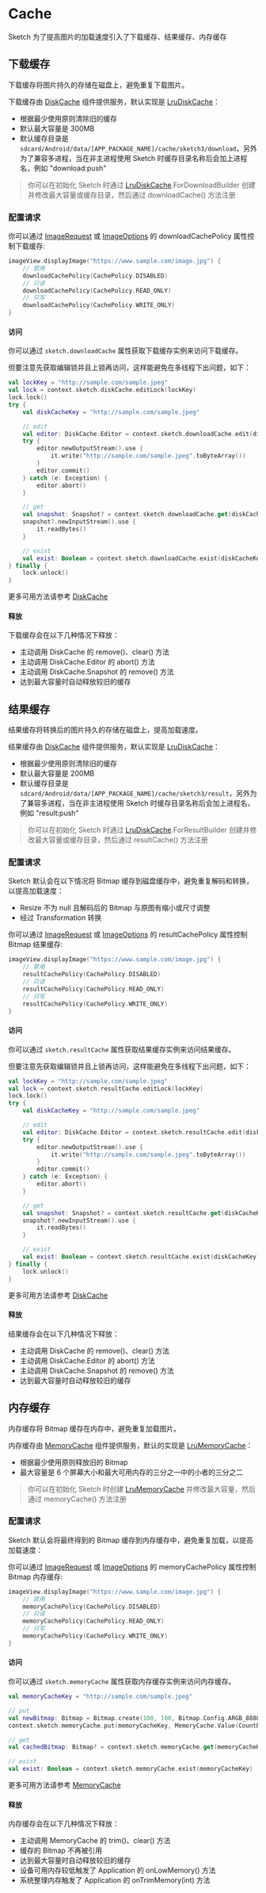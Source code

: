 # Cache

Sketch 为了提高图片的加载速度引入了下载缓存、结果缓存、内存缓存

## 下载缓存

下载缓存将图片持久的存储在磁盘上，避免重复下载图片。

下载缓存由 [DiskCache] 组件提供服务，默认实现是 [LruDiskCache]：

* 根据最少使用原则清除旧的缓存
* 默认最大容量是 300MB
* 默认缓存目录是 `sdcard/Android/data/[APP_PACKAGE_NAME]/cache/sketch3/download`，另外为了兼容多进程，当在非主进程使用 Sketch
  时缓存目录名称后会加上进程名，例如 "download:push"

> 你可以在初始化 Sketch 时通过 [LruDiskCache].ForDownloadBuilder 创建并修改最大容量或缓存目录，然后通过 downloadCache() 方法注册

### 配置请求

你可以通过 [ImageRequest] 或 [ImageOptions] 的 downloadCachePolicy 属性控制下载缓存:

```kotlin
imageView.displayImage("https://www.sample.com/image.jpg") {
    // 禁用
    downloadCachePolicy(CachePolicy.DISABLED)
    // 只读
    downloadCachePolicy(CachePolicy.READ_ONLY)
    // 只写
    downloadCachePolicy(CachePolicy.WRITE_ONLY)
}
```

#### 访问

你可以通过 `sketch.downloadCache` 属性获取下载缓存实例来访问下载缓存。

但要注意先获取编辑锁并且上锁再访问，这样能避免在多线程下出问题，如下：

```kotlin
val lockKey = "http://sample.com/sample.jpeg"
val lock = context.sketch.diskCache.editLock(lockKey)
lock.lock()
try {
    val diskCacheKey = "http://sample.com/sample.jpeg"

    // edit
    val editor: DiskCache.Editor = context.sketch.downloadCache.edit(diskCacheKey)
    try {
        editor.newOutputStream().use {
            it.write("http://sample.com/sample.jpeg".toByteArray())
        }
        editor.commit()
    } catch (e: Exception) {
        editor.abort()
    }

    // get
    val snapshot: Snapshot? = context.sketch.downloadCache.get(diskCacheKey)
    snapshot?.newInputStream().use {
        it.readBytes()
    }

    // exist
    val exist: Boolean = context.sketch.downloadCache.exist(diskCacheKey)
} finally {
    lock.unlock()
}
```

更多可用方法请参考 [DiskCache]

#### 释放

下载缓存会在以下几种情况下释放：

* 主动调用 DiskCache 的 remove()、clear() 方法
* 主动调用 DiskCache.Editor 的 abort() 方法
* 主动调用 DiskCache.Snapshot 的 remove() 方法
* 达到最大容量时自动释放较旧的缓存

## 结果缓存

结果缓存将转换后的图片持久的存储在磁盘上，提高加载速度。

结果缓存由 [DiskCache] 组件提供服务，默认实现是 [LruDiskCache]：

* 根据最少使用原则清除旧的缓存
* 默认最大容量是 200MB
* 默认缓存目录是 `sdcard/Android/data/[APP_PACKAGE_NAME]/cache/sketch3/result`，另外为了兼容多进程，当在非主进程使用 Sketch
  时缓存目录名称后会加上进程名，例如 "result:push"

> 你可以在初始化 Sketch 时通过 [LruDiskCache].ForResultBuilder 创建并修改最大容量或缓存目录，然后通过 resultCache() 方法注册

### 配置请求

Sketch 默认会在以下情况将 Bitmap 缓存到磁盘缓存中，避免重复解码和转换，以提高加载速度：

* Resize 不为 null 且解码后的 Bitmap 与原图有缩小或尺寸调整
* 经过 Transformation 转换

你可以通过 [ImageRequest] 或 [ImageOptions] 的 resultCachePolicy 属性控制 Bitmap 结果缓存:

```kotlin
imageView.displayImage("https://www.sample.com/image.jpg") {
    // 禁用
    resultCachePolicy(CachePolicy.DISABLED)
    // 只读
    resultCachePolicy(CachePolicy.READ_ONLY)
    // 只写
    resultCachePolicy(CachePolicy.WRITE_ONLY)
}
```

#### 访问

你可以通过 `sketch.resultCache` 属性获取结果缓存实例来访问结果缓存。

但要注意先获取编辑锁并且上锁再访问，这样能避免在多线程下出问题，如下：

```kotlin
val lockKey = "http://sample.com/sample.jpeg"
val lock = context.sketch.resultCache.editLock(lockKey)
lock.lock()
try {
    val diskCacheKey = "http://sample.com/sample.jpeg"

    // edit
    val editor: DiskCache.Editor = context.sketch.resultCache.edit(diskCacheKey)
    try {
        editor.newOutputStream().use {
            it.write("http://sample.com/sample.jpeg".toByteArray())
        }
        editor.commit()
    } catch (e: Exception) {
        editor.abort()
    }

    // get
    val snapshot: Snapshot? = context.sketch.resultCache.get(diskCacheKey)
    snapshot?.newInputStream().use {
        it.readBytes()
    }

    // exist
    val exist: Boolean = context.sketch.resultCache.exist(diskCacheKey)
} finally {
    lock.unlock()
}
```

更多可用方法请参考 [DiskCache]

#### 释放

结果缓存会在以下几种情况下释放：

* 主动调用 DiskCache 的 remove()、clear() 方法
* 主动调用 DiskCache.Editor 的 abort() 方法
* 主动调用 DiskCache.Snapshot 的 remove() 方法
* 达到最大容量时自动释放较旧的缓存

## 内存缓存

内存缓存将 Bitmap 缓存在内存中，避免重复加载图片。

内存缓存由 [MemoryCache] 组件提供服务，默认的实现是 [LruMemoryCache]：

* 根据最少使用原则释放旧的 Bitmap
* 最大容量是 6 个屏幕大小和最大可用内存的三分之一中的小者的三分之二

> 你可以在初始化 Sketch 时创建 [LruMemoryCache] 并修改最大容量，然后通过 memoryCache() 方法注册

### 配置请求

Sketch 默认会将最终得到的 Bitmap 缓存到内存缓存中，避免重复加载，以提高加载速度：

你可以通过 [ImageRequest] 或 [ImageOptions] 的 memoryCachePolicy 属性控制 Bitmap 内存缓存:

```kotlin
imageView.displayImage("https://www.sample.com/image.jpg") {
    // 禁用
    memoryCachePolicy(CachePolicy.DISABLED)
    // 只读
    memoryCachePolicy(CachePolicy.READ_ONLY)
    // 只写
    memoryCachePolicy(CachePolicy.WRITE_ONLY)
}
```

#### 访问

你可以通过 `sketch.memoryCache` 属性获取内存缓存实例来访问内存缓存。

```kotlin
val memoryCacheKey = "http://sample.com/sample.jpeg"

// put
val newBitmap: Bitmap = Bitmap.create(100, 100, Bitmap.Config.ARGB_8888)
context.sketch.memoryCache.put(memoryCacheKey, MemoryCache.Value(CountBitmap(newBitmap)))

// get
val cachedBitmap: Bitmap? = context.sketch.memoryCache.get(memoryCacheKey)?.countBitmap?.bitmap

// exist
val exist: Boolean = context.sketch.memoryCache.exist(memoryCacheKey)
```

更多可用方法请参考 [MemoryCache]

#### 释放

内存缓存会在以下几种情况下释放：

* 主动调用 MemoryCache 的 trim()、clear() 方法
* 缓存的 Bitmap 不再被引用
* 达到最大容量时自动释放较旧的缓存
* 设备可用内存较低触发了 Application 的 onLowMemory() 方法
* 系统整理内存触发了 Application 的 onTrimMemory(int) 方法

[MemoryCache]: ../../sketch/src/main/java/com/github/panpf/sketch/cache/MemoryCache.kt

[LruMemoryCache]: ../../sketch/src/main/java/com/github/panpf/sketch/cache/internal/LruMemoryCache.kt

[DiskCache]: ../../sketch/src/main/java/com/github/panpf/sketch/cache/DiskCache.kt

[LruDiskCache]: ../../sketch/src/main/java/com/github/panpf/sketch/cache/internal/LruDiskCache.kt

[ImageRequest]: ../../sketch/src/main/java/com/github/panpf/sketch/request/ImageRequest.kt

[ImageOptions]: ../../sketch/src/main/java/com/github/panpf/sketch/request/ImageOptions.kt

[reference_article]: http://www.cnblogs.com/zhucai/p/inPreferQualityOverSpeed.html